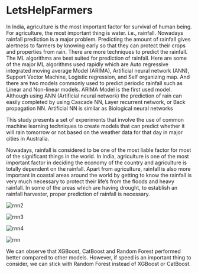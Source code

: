 # LetsHelpFarmers

In India, agriculture is the most important factor for survival of human being. For agriculture, the most important thing is water. i.e., rainfall. Nowadays rainfall prediction is a major problem. Predicting the amount of rainfall gives alertness to farmers by knowing early so that they can protect their crops and properties from rain. There are more techniques to predict the rainfall. The ML algorithms are best suited for prediction of rainfall. Here are some of the major ML algorithms used rapidly which are Auto regressive integrated moving average Model (ARIMA), Artificial neural network (ANN), Support Vector Machine, Logistic regression, and Self organizing map. And there are two models commonly used to predict periodic rainfall such as Linear and Non-linear models. ARIMA Model is the first used model. Although using ANN (Artificial neural network) the prediction of rain can easily completed by using Cascade NN, Layer recurrent network, or Back propagation NN. Artificial NN is similar as Biological neural networks
 
This study presents a set of experiments that involve the use of common machine learning techniques to create models that can predict whether it will rain tomorrow or not based on the weather data for that day in major cities in Australia.

Nowadays, rainfall is considered to be one of the most liable factor for most of the significant things in the world. In India, agriculture is one of the most important factor in deciding the economy of the country and agriculture is totally dependent on the rainfall. Apart from agriculture, rainfall is also more important in coastal areas around the world by getting to know the rainfall is very much necessary to protect their life’s from the floods and heavy rainfall. In some of the areas which are having drought, to establish an
rainfall harvester, proper prediction of rainfall is necessary.

![rnn2](https://user-images.githubusercontent.com/68506932/122652058-55b32e00-d15a-11eb-9e07-d56a8e82ad54.PNG)

![rnn3](https://user-images.githubusercontent.com/68506932/122652068-5fd52c80-d15a-11eb-98dc-c309d77fa4ba.PNG)

![rnn4](https://user-images.githubusercontent.com/68506932/122652071-61065980-d15a-11eb-85d9-4940613957f1.PNG)

![rnn](https://user-images.githubusercontent.com/68506932/122652073-62378680-d15a-11eb-8ff5-7219f7895e32.PNG)


We can observe that XGBoost, CatBoost and Random Forest performed better compared to other models. However, if speed is an important thing to consider, we can stick with Random Forest instead of XGBoost or CatBoost.
